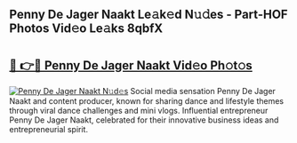 ## Penny De Jager Naakt Le𝚊k𝚎d N𝚞𝚍es - Part-HOF Photos Vid𝚎o Le𝚊ks 8qbfX

# <h2><a href="http://fb3calb.evod.top/?m=Penny+De+Jager+Naakt">🔗 👉🔴 Penny De Jager Naakt Vid𝚎o Ph𝚘t𝚘s</a></h2>

[![Penny De Jager Naakt N𝚞d𝚎s](https://i.imgur.com/8V9OHl7.gif)](http://fb3calb.evod.top/?m=Penny+De+Jager+Naakt)
Social media sensation Penny De Jager Naakt and content producer, known for sharing dance and lifestyle themes through viral dance challenges and mini vlogs. Influential entrepreneur Penny De Jager Naakt, celebrated for their innovative business ideas and entrepreneurial spirit. 
